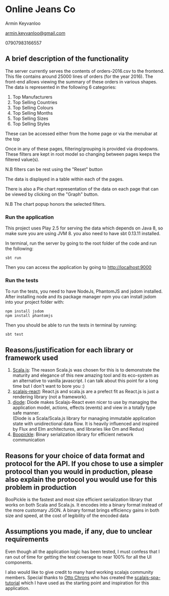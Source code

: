 # Online Jeans Co 
Armin Keyvanloo

armin.keyvanloo@gmail.com

07907983166557



## A brief description of the functionality
The server currently serves the contents of orders-2016.csv to the frontend. This file contains around 25000 lines of orders (for the year 2016).
  The front-end allows viewing the summary of these orders in various shapes. 
  The data is represented in the following 6 categories:
  1. Top Manufacturers
  2. Top Selling Countries
  3. Top Selling Colours
  4. Top Selling Months
  5. Top Selling Sizes
  6. Top Selling Styles
  
  These can be accessed either from the home page or via the menubar at the top
  
  Once in any of these pages, filtering/grouping is provided via dropdowns. These filters are kept in root model so changing between pages keeps the filtered value(s).    
   
   N.B filters can be rest using the "Reset" button 

The data is displayed in a table within each of the pages. 

There is also a Pie chart representation of the data on each page that can be viewed by clicking on the "Graph" button. 

N.B The chart popup honors the selected filters.
 
 ### Run the application
 This project uses Play 2.5 for serving the data which depends on Java 8, so make sure you are using JVM 8.
 you also need to have sbt 0.13.11 installed. 
      
 In terminal, run the server by going to the root folder of the code and run the following: 
      
  ```
  sbt run
  ``` 
 
  Then you can access the application by going to [http://localhost:9000](http://localhost:9000)
      
 ### Run the tests
 To run the tests, you need to have NodeJs, PhantomJS and jsdom installed. 
 After installing node and its package manager npm you can install jsdom into your project folder with:
                                                             
 ```
 npm install jsdom
 npm install phantomjs
 ```
 
 Then you should be able to run the tests in terminal by running:
  
  ```
  sbt test
  ```
 

##  Reasons/justification for each library or framework used
1. [Scala.js](https://www.scala-js.org/): The reason Scala.js was chosen for this is to demonstrate the maturity and elegance of this new amazing tool and its eco-system as an alternative to vanilla javascript. I can talk about this point for a long time but I don't want to bore you :) 
2. [scalajs-react](https://github.com/japgolly/scalajs-react): React.js and scala.js are a prefect fit as React.js is just a rendering library (not a framework). 
3. [diode](https://github.com/suzaku-io/diode): Diode makes Scalajs-React even nicer to use by managing the application model, actions, effects (events) and view in a totally type safe manner.  
(Diode is a Scala/Scala.js library for managing immutable application state with unidirectional data flow. It is heavily influenced and inspired by Flux and Elm architectures, and libraries like Om and Redux)
4. [Boopickle](https://github.com/suzaku-io/boopickle): Binary serialization library for efficient network communication

##  Reasons for your choice of data format and protocol for the API. If you chose to use a simpler protocol than you would in production, please also explain the protocol you would use for this problem in production
BooPickle is the fastest and most size efficient serialization library that works on both Scala and Scala.js. It encodes into a binary format instead of the more customary JSON. A binary format brings efficiency gains in both size and speed, at the cost of legibility of the encoded data


##  Assumptions you made, if any, due to unclear requirements   
Even though all the application logic has been tested, I must confess that I ran out of time for getting the test coverage to near 100% for all the UI components. 

I also would like to give credit to many hard working scalajs community members. Special thanks to [Otto Chrons](https://github.com/ochrons) who has created the [scalajs-spa-tutorial](https://github.com/ochrons/scalajs-spa-tutorial) which I have used as the starting point and inspiration for this application.       
